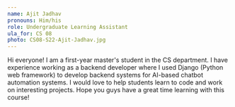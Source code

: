 ```yaml
---
name: Ajit Jadhav
pronouns: Him/his
role: Undergraduate Learning Assistant
ula_for: CS 08
photo: CS08-S22-Ajit-Jadhav.jpg
---
```


Hi everyone! I am a first-year master's student in the CS department. I have experience working as a backend developer where I used Django (Python web framework) to develop backend systems for AI-based chatbot automation systems.
I would love to help students learn to code and work on interesting projects. Hope you guys have a great time learning with this course!
